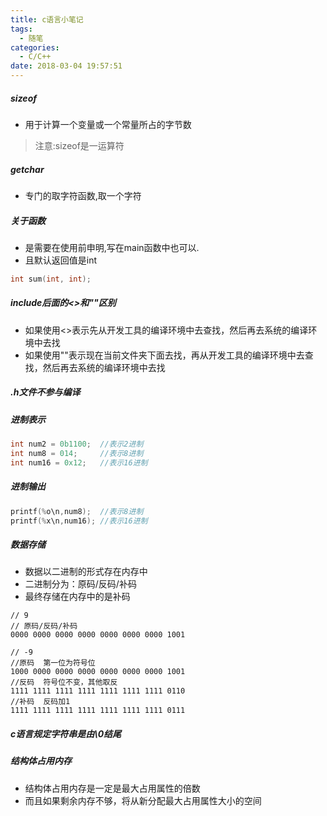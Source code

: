 ```yaml
---
title: c语言小笔记
tags:
  - 随笔
categories:
  - C/C++
date: 2018-03-04 19:57:51
---
```


##### sizeof 
- 用于计算一个变量或一个常量所占的字节数
> 注意:sizeof是一运算符

##### getchar
- 专门的取字符函数,取一个字符

##### 关于函数
- 是需要在使用前申明,写在main函数中也可以.
- 且默认返回值是int
```c
int sum(int, int);
```

##### include后面的<>和""区别
- 如果使用<>表示先从开发工具的编译环境中去查找，然后再去系统的编译环境中去找
- 如果使用""表示现在当前文件夹下面去找，再从开发工具的编译环境中去查找，然后再去系统的编译环境中去找

##### .h文件不参与编译

##### 进制表示

```c
int num2 = 0b1100;  //表示2进制
int num8 = 014;     //表示8进制
int num16 = 0x12;   //表示16进制
```

##### 进制输出

```c
printf(%o\n,num8);  //表示8进制
printf(%x\n,num16); //表示16进制
```

##### 数据存储
- 数据以二进制的形式存在内存中
- 二进制分为：原码/反码/补码
- 最终存储在内存中的是补码
```
// 9 
// 原码/反码/补码
0000 0000 0000 0000 0000 0000 0000 1001

// -9
//原码  第一位为符号位
1000 0000 0000 0000 0000 0000 0000 1001
//反码  符号位不变，其他取反
1111 1111 1111 1111 1111 1111 1111 0110
//补码  反码加1
1111 1111 1111 1111 1111 1111 1111 0111
```

##### c语言规定字符串是由\0结尾

##### 结构体占用内存
- 结构体占用内存是一定是最大占用属性的倍数
- 而且如果剩余内存不够，将从新分配最大占用属性大小的空间


